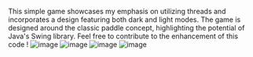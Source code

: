 This simple game showcases my emphasis on utilizing threads and incorporates a design featuring both dark and light modes. The game is designed around the classic paddle concept, highlighting the potential of Java's Swing library. Feel free to contribute to the enhancement of this code !
![image](https://github.com/alakerkeni/Java-Game/assets/132003791/3d420c21-113f-428d-a9cd-c6f89d63e5c8)
![image](https://github.com/alakerkeni/Java-Game/assets/132003791/5a9bdd36-9286-4a8f-8c49-4c50aa2d06e8)
![image](https://github.com/alakerkeni/Java-Game/assets/132003791/4b84746b-c8f8-47ea-b95e-67ff841a100a)
![image](https://github.com/alakerkeni/Java-Game/assets/132003791/466f35b4-afa8-4784-927a-166f2f875c1d)
